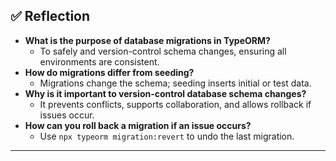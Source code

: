 ## ✅ Reflection

- **What is the purpose of database migrations in TypeORM?**
  - To safely and version-control schema changes, ensuring all environments are consistent.
- **How do migrations differ from seeding?**
  - Migrations change the schema; seeding inserts initial or test data.
- **Why is it important to version-control database schema changes?**
  - It prevents conflicts, supports collaboration, and allows rollback if issues occur.
- **How can you roll back a migration if an issue occurs?**
  - Use `npx typeorm migration:revert` to undo the last migration.

---
